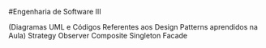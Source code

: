 #Engenharia de Software III

(Diagramas UML e Códigos Referentes aos Design Patterns aprendidos na Aula)
Strategy
Observer
Composite
Singleton
Facade